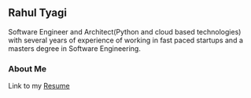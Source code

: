 ## Rahul Tyagi

Software Engineer and Architect(Python and cloud based technologies) with several years of experience of working in fast paced startups and a masters degree in Software Engineering.

### About Me

Link to my [Resume](https://drive.google.com/file/d/1L5jS4IMLqUfFDu5AX9ewqfTo7mnWGBTI/view?usp=sharing)


